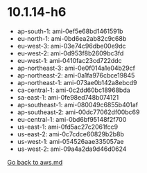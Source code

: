 
 # 10.1.14-h6
- ap-south-1: ami-0ef5e68bd1461591b
- eu-north-1: ami-0bd6ea2ab82c9c68b
- eu-west-3: ami-03e74c96dbe00e9dc
- eu-west-2: ami-0d953f8b2609bc3fd
- eu-west-1: ami-0410fac23cd722ddc
- ap-northeast-3: ami-0e0f014a1e04b29cf
- ap-northeast-2: ami-0a1fa976cbce19845
- ap-northeast-1: ami-073ae0b142a8ebcd9
- ca-central-1: ami-0c2dd60bc18968bda
- sa-east-1: ami-0fe98ed748b074121
- ap-southeast-1: ami-080049c6855b401af
- ap-southeast-2: ami-00dc77062df00bc69
- eu-central-1: ami-0bd6bf95148f2f700
- us-east-1: ami-0fd5ac27c2061fcc9
- us-east-2: ami-0c7cdce60829b2b8b
- us-west-1: ami-054526aae335057ae
- us-west-2: ami-09a4a2da9d46d0624

[Go back to aws.md](../../aws.md) 
